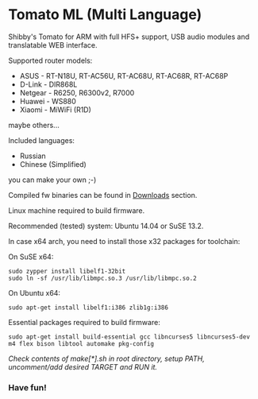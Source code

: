# Tomato ML (Multi Language) #

Shibby's Tomato for ARM with full HFS+ support,
USB audio modules and translatable WEB interface.

Supported router models:

* ASUS - RT-N18U, RT-AC56U, RT-AC68U, RT-AC68R, RT-AC68P
* D-Link - DIR868L
* Netgear - R6250, R6300v2, R7000
* Huawei - WS880
* Xiaomi - MiWiFi (R1D)

maybe others...

Included languages:

* Russian
* Chinese (Simplified)

you can make your own ;-)

Compiled fw binaries can be found in [Downloads](https://bitbucket.org/tsynik/tomato-arm/downloads) section.

Linux machine required to build firmware.

Recommended (tested) system:  Ubuntu 14.04 or SuSE 13.2.

In case x64 arch, you need to install those x32 packages for toolchain:

On SuSE x64:
```
sudo zypper install libelf1-32bit
sudo ln -sf /usr/lib/libmpc.so.3 /usr/lib/libmpc.so.2
```
On Ubuntu x64:
```
sudo apt-get install libelf1:i386 zlib1g:i386
```
Essential packages required to build firmware:
```
sudo apt-get install build-essential gcc libncurses5 libncurses5-dev m4 flex bison libtool automake pkg-config
```
*Check contents of make[\*].sh in root directory, setup PATH, uncomment/add desired TARGET and RUN it.*

### Have fun! ###

